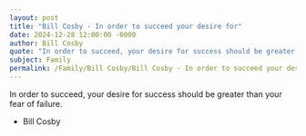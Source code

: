 ```yaml
---
layout: post
title: "Bill Cosby - In order to succeed your desire for"
date: 2024-12-28 12:00:00 -0000
author: Bill Cosby
quote: "In order to succeed, your desire for success should be greater than your fear of failure."
subject: Family
permalink: /Family/Bill Cosby/Bill Cosby - In order to succeed your desire for
---
```


In order to succeed, your desire for success should be greater than your fear of failure.

- Bill Cosby
